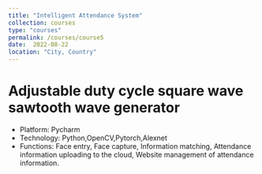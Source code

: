 ```yaml
---
title: "Intelligent Attendance System"
collection: courses
type: "courses"
permalink: /courses/course5
date:  2022-08-22
location: "City, Country"
---
```


Adjustable duty cycle square wave sawtooth wave generator
======
* Platform: Pycharm
* Technology: Python,OpenCV,Pytorch,Alexnet
* Functions: Face entry, Face capture, Information matching, Attendance information uploading to the cloud, Website management of attendance information.
